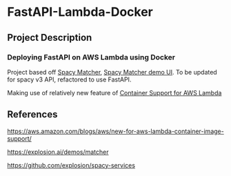 # FastAPI-Lambda-Docker

## Project Description

### Deploying FastAPI on AWS Lambda using Docker

Project based off [Spacy Matcher](https://github.com/explosion/spacy-services), [Spacy Matcher demo UI](https://explosion.ai/demos/matcher). To be updated for spacy v3 API, refactored to use FastAPI.

Making use of relatively new feature of [Container Support for AWS Lambda](https://aws.amazon.com/blogs/aws/new-for-aws-lambda-container-image-support/)

## References

<https://aws.amazon.com/blogs/aws/new-for-aws-lambda-container-image-support/>

<https://explosion.ai/demos/matcher>

<https://github.com/explosion/spacy-services>